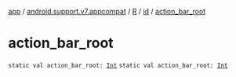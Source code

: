 [app](../../../index.md) / [android.support.v7.appcompat](../../index.md) / [R](../index.md) / [id](index.md) / [action_bar_root](./action_bar_root.md)

# action_bar_root

`static val action_bar_root: `[`Int`](https://kotlinlang.org/api/latest/jvm/stdlib/kotlin/-int/index.html)
`static val action_bar_root: `[`Int`](https://kotlinlang.org/api/latest/jvm/stdlib/kotlin/-int/index.html)